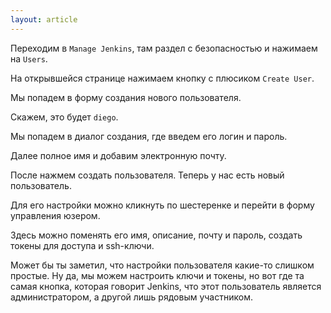 ```yaml
---
layout: article
---
```

Переходим в `Manage Jenkins`, там раздел с безопасностью и нажимаем на `Users`.

На открывшейся странице нажимаем кнопку с плюсиком `Create User`.

Мы попадем в форму создания нового пользователя.

Скажем, это будет `diego`.

Мы попадем в диалог создания, где введем его логин и пароль.

Далее полное имя и добавим электронную почту.

После нажмем создать пользователя. Теперь у нас есть новый пользователь.

Для его настройки можно кликнуть по шестеренке и перейти в форму управления юзером.

Здесь можно поменять его имя, описание, почту и пароль, создать токены для доступа и ssh-ключи.

Может бы ты заметил, что настройки пользователя какие-то слишком простые. Ну да, мы можем настроить ключи и токены, но вот где та самая кнопка, которая говорит Jenkins, что этот пользователь является администратором, а другой лишь рядовым участником.
